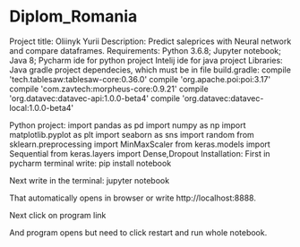 # Diplom_Romania
Project title:
Oliinyk Yurii
Description:
Predict saleprices with Neural network and compare dataframes.
Requirements:
Python 3.6.8;
Jupyter notebook;
Java 8;
Pycharm ide for python project
Intelij ide for java project
Libraries:
Java gradle project dependecies, which must be in file build.gradle:
 compile 'tech.tablesaw:tablesaw-core:0.36.0'
  compile 'org.apache.poi:poi:3.17'
  compile 'com.zavtech:morpheus-core:0.9.21'
  compile 'org.datavec:datavec-api:1.0.0-beta4'
  compile 'org.datavec:datavec-local:1.0.0-beta4'
  
  
Python project:
import pandas as pd
import numpy as np
import matplotlib.pyplot as plt
import seaborn as sns
import random
from sklearn.preprocessing import MinMaxScaler
from keras.models import Sequential
from keras.layers import Dense,Dropout
Installation:
First in pycharm terminal write:
pip install notebook

Next write in the terminal:
jupyter notebook

That automatically opens in browser or write http://localhost:8888.

 
Next click on program link

 
And program opens but need to click  restart and run whole notebook.
 








